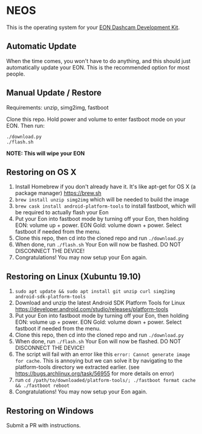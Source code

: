 NEOS
======

This is the operating system for your [EON Dashcam Development Kit](https://shop.comma.ai/products/eon-dashcam-devkit).

Automatic Update
------

When the time comes, you won't have to do anything, and this should just automatically update your EON. This is the recommended option for most people.

Manual Update / Restore
------

Requirements: unzip, simg2img, fastboot

Clone this repo. Hold power and volume to enter fastboot mode on your EON. Then run:

```
./download.py
./flash.sh
```

<b>NOTE: This will wipe your EON</b>

Restoring on OS X
------

1. Install Homebrew if you don't already have it. It's like apt-get for OS X (a package manager) https://brew.sh
2. `brew install unzip simg2img` which will be needed to build the image
3. `brew cask install android-platform-tools` to install fastboot, which will be required to actually flash your Eon
4. Put your Eon into fastboot mode by turning off your Eon, then holding EON: volume up + power. EON Gold: volume down + power. Select fastboot if needed from the menu.
5. Clone this repo, then cd into the cloned repo and run `./download.py`
6. When done, run `./flash.sh` Your Eon will now be flashed. DO NOT DISCONNECT THE DEVICE!
7. Congratulations! You may now setup your Eon again.

Restoring on Linux (Xubuntu 19.10)
------
1. `sudo apt update && sudo apt install git unzip curl simg2img android-sdk-platform-tools`
2. Download and unzip the latest Android SDK Platform Tools for Linux https://developer.android.com/studio/releases/platform-tools
3. Put your Eon into fastboot mode by turning off your Eon, then holding EON: volume up + power. EON Gold: volume down + power. Select fastboot if needed from the menu.
4. Clone this repo, then cd into the cloned repo and run `./download.py`
5. When done, run `./flash.sh` Your Eon will now be flashed. DO NOT DISCONNECT THE DEVICE!
6. The script will fail with an error like this `error: Cannot generate image for cache`. This is annoying but we can solve it by navigating to the platform-tools directory we extracted earlier. (see https://bugs.archlinux.org/task/56955 for more details on error)
7. run `cd /path/to/downloaded/platform-tools/; ./fastboot format cache && ./fastboot reboot`
8. Congratulations! You may now setup your Eon again.

Restoring on Windows
------
Submit a PR with instructions.
